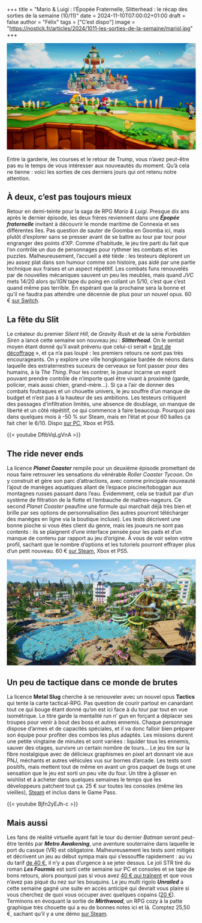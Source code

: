 +++
title = "Mario & Luigi : l’Épopée Fraternelle, Slitterhead : le récap des sorties de la semaine (10/11)"
date = 2024-11-10T07:00:02+01:00
draft = false
author = "Félix"
tags = ["C’est dispo"]
image = "https://nostick.fr/articles/2024/1011-les-sorties-de-la-semaine/mariol.jpg"
+++

![Le jeu Mario & Luigi : l’Épopée Fraternelle](mariol.jpg "C’est mignon, mais ça rame")

Entre la garderie, les courses et le retour de Trump, vous n’avez peut-être pas eu le temps de vous intéresser aux nouveautés du moment. Qu’à cela ne tienne : voici les sorties de ces derniers jours qui ont retenu notre attention.

## À deux, c’est pas toujours mieux

Retour en demi-teinte pour la saga de RPG *Mario & Luigi*. Presque dix ans après le dernier épisode, les deux frères reviennent dans une ***Épopée fraternelle*** invitant à découvrir le monde maritime de Connexia et ses différentes îles. Pas question de sauter de Goomba en Goomba ici, mais plutôt d’explorer sans se presser avant de se battre au tour par tour pour engranger des points d’XP. Comme d’habitude, le jeu tire parti du fait que l’on contrôle un duo de personnages pour rythmer les combats et les puzzles. Malheureusement, l’accueil a été tiède : les testeurs déplorent un jeu assez plat dans son humour comme son histoire, pas aidé par une partie technique aux fraises et un aspect répétitif. Les combats funs renouvelés par de nouvelles mécaniques sauvent un peu les meubles, mais quand *JVC* mets 14/20 alors qu’*IGN* tape du poing en collant un 5/10, c’est que c’est quand même pas terrible. En espérant que la prochaine sera la bonne et qu’il ne faudra pas attendre une décennie de plus pour un nouvel opus. 60 € [sur Switch](https://www.nintendo.com/fr-fr/Jeux/Jeux-Nintendo-Switch/Mario-Luigi-L-epopee-fraternelle-2590264.html).

## La fête du Slit

Le créateur du premier *Silent Hill*, de *Gravity Rush* et de la série *‌Forbidden Siren* a lancé cette semaine son nouveau jeu : ***Slitterhead***. On le sentait moyen étant donné qu’il avait prévenu que celui-ci serait « [brut de décoffrage](https://www.videogameschronicle.com/news/toyama-says-like-silent-hill-slitterhead-will-be-rough-around-the-edges/) », et ça n’a pas loupé : les premiers retours ne sont pas très encourageants. On y explore une ville hongkongaise bardée de néons dans laquelle des extraterrestres suceurs de cerveaux se font passer pour des humains, à la *The Thing*. Pour les contrer, le joueur incarne un esprit pouvant prendre contrôle de n’importe quel être vivant à proximité (garde, policier, mais aussi chien, grand-mère…). Si ça a l’air de donner des combats foutraques et un chouette univers, le jeu souffre d’un manque de budget et n’est pas à la hauteur de ses ambitions. Les testeurs critiquent des passages d’infiltration limités, une absence de doublage, un manque de liberté et un côté répétitif, ce qui commence à faire beaucoup. Pourquoi pas dans quelques mois à -50 % sur Steam, mais en l’état et pour 60 balles ça fait cher le 6/10. Dispo [sur PC](https://store.steampowered.com/app/2631250/Slitterhead/), Xbox et PS5. 

{{< youtube DftbVqLgVnA >}} 

## The ride never ends

La licence ***Planet Coaster*** rempile pour un deuxième épisode promettant de nous faire retrouver les sensations du vénérable *Roller Coaster Tycoon*. On y construit et gère son parc d’attractions, avec comme principale nouveauté l’ajout de manèges aquatiques allant de l’espace piscine/toboggan aux montagnes russes passant dans l’eau. Évidemment, cela se traduit par d’un système de filtration de la flotte et l’embauche de maîtres-nageurs. Ce second *Planet Coaster* peaufine une formule qui marchait déjà très bien et brille par ses options de personnalisation (les autres pourront télécharger des manèges en ligne via la boutique incluse). Les tests décrivent une bonne pioche si vous êtes client du genre, mais les joueurs ne sont pas contents : ils se plaignent d’une interface pensée pour les pads et d’un manque de contenu par rapport au jeu d’origine. À vous de voir selon votre profil, sachant que le nombre d’options et les tutoriels pourront effrayer plus d’un petit nouveau. 60 € [sur Steam](https://store.steampowered.com/app/2688950/Planet_Coaster_2/), Xbox et PS5.

![Le jeu Planet Coaster](planet.jpg "Un nouveau jour sur lève sur Aqua-Landes, le parc préféré des habitants de Mont-de-Marsan")

##  Un peu de tactique dans ce monde de brutes

La licence **Metal Slug** cherche à se renouveler avec un nouvel opus **Tactics** qui tente la carte tactical-RPG. Pas question de courir partout en canardant tout ce qui bouge étant donné qu’on est ici face à du tour par tout en vue isométrique. Le titre garde la mentalité run n’ gun en forçant a déplacer ses troupes pour venir à bout des boss et autres ennemis. Chaque personnage dispose d’armes et de capacités spéciales, et il va donc falloir bien préparer son équipe pour profiter des combos les plus adaptés. Les missions durent une petite vingtaine de minutes et sont variées : liquider tous les ennemis, sauver des otages, survivre un certain nombre de tours… Le jeu tire sur la fibre nostalgique avec de délicieux graphismes en pixel art donnant vie aux PNJ, méchants et autres véhicules vus sur bornes d’arcade. Les tests sont positifs, mais mettent tout de même en avant un gros paquet de bugs et une sensation que le jeu est sorti un peu vite du four. Un titre à glisser en wishlist et à acheter dans quelques semaines le temps que les développeurs patchent tout ça. 25 € sur toutes les consoles (même les vieilles), [Steam](https://store.steampowered.com/app/1590760/Metal_Slug_Tactics/) et inclus dans le Game Pass.

{{< youtube Bjfn2yEJh-c >}} 

## Mais aussi

Les fans de réalité virtuelle ayant fait le tour du dernier *Batman* seront peut-être tentés par ***Metro Awakening***, une aventure souterraine dans laquelle le port du casque (VR) est obligatoire. Malheureusement les tests sont mitigés et décrivent un jeu au début sympa mais qui s’essouffle rapidement : au vu du tarif [de 40 €](https://store.steampowered.com/app/2669410/Metro_Awakening/), il n’y a pas d’urgence à se jeter dessus. Le joli STR tiré du roman ***Les Fourmis*** est sorti cette semaine sur PC et consoles et se tape de bons retours, alors pourquoi pas si vous avez [40 € qui traînent](https://store.steampowered.com/app/2287330/Les_Fourmis/?l=french) et que vous n’avez pas piqué du nez sur les bouquins. Le jeu multi rigolo ***‌Unrailed*** a cette semaine gagné une suite en accès anticipé qui devrait vous plaire si vous cherchez de quoi vous occuper avec quelques copains ([20 €](https://store.steampowered.com/app/2211170/Unrailed_2_Back_on_Track/?curator_clanid=42040139)). Terminons en évoquant la sortie de ***Mirthwood***, un RPG cozy à la patte graphique très chouette qui a eu de bonnes notes ici et là. Comptez 25,50 €, sachant qu’il y a une démo [sur Steam](https://store.steampowered.com/app/2272900/Mirthwood/).
